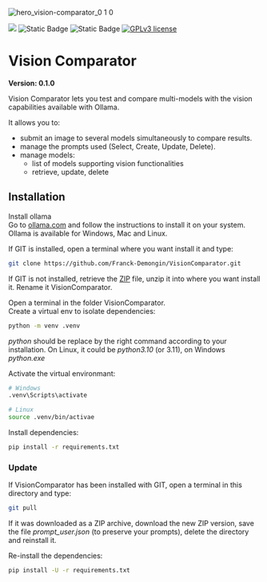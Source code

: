 ![hero_vision-comparator_0 1 0](https://github.com/user-attachments/assets/682347c9-e247-4bb5-9754-7f86a7593d52)

<img src="https://img.shields.io/badge/Python-3.10-blue" /> ![Static Badge](https://img.shields.io/badge/Ollama-0.5.13-blue) ![Static Badge](https://img.shields.io/badge/Streamlit-1.42.0-blue) [![GPLv3 license](https://img.shields.io/badge/License-GPLv3-green.svg)](http://perso.crans.org/besson/LICENSE.html)

# Vision Comparator

**Version: 0.1.0**

Vision Comparator lets you test and compare multi-models with the vision capabilities available with Ollama.

It allows you to:
- submit an image to several models simultaneously to compare results.
- manage the prompts used (Select, Create, Update, Delete).
- manage models:
    - list of models supporting vision functionalities
    - retrieve, update, delete

## Installation

Install ollama  
Go to [ollama.com](https://ollama.com/) and follow the instructions to install it on your system. Ollama is available for Windows, Mac and Linux.

If GIT is installed, open a terminal where you want install it and type: 
```bash
git clone https://github.com/Franck-Demongin/VisionComparator.git
```

If GIT is not installed, retrieve the [ZIP](https://github.com/Franck-Demongin/VisionComparator/archive/refs/heads/main.zip) file, unzip it into where you want install it. Rename it VisionComparator.

Open a terminal in the folder VisionComparator.  
Create a virtual env to isolate dependencies:
```bash
python -m venv .venv
```
_python_ should be replace by the right command according to your installation. On Linux, it could be _python3.10_ (or 3.11), on Windows _python.exe_

Activate the virtual environmant:
```bash
# Windows
.venv\Scripts\activate

# Linux
source .venv/bin/activae
```
Install dependencies:
```bash
pip install -r requirements.txt
```

### Update

If VisionComparator has been installed with GIT, open a terminal in this directory and type:
```bash
git pull
```

If it was downloaded as a ZIP archive, download the new ZIP version, save the file _prompt_user.json_ (to preserve your prompts), delete the directory and reinstall it.

Re-install the dependencies:
```bash
pip install -U -r requirements.txt
```


